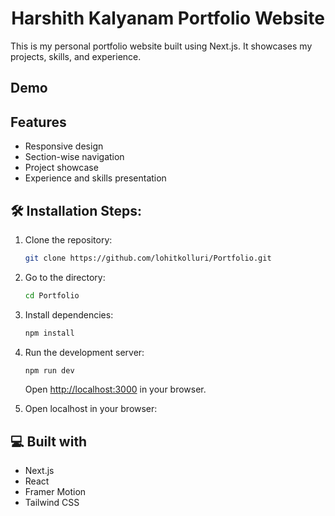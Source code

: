 <h1 align="center" id="title">Harshith Kalyanam Portfolio Website</h1>

This is my personal portfolio website built using Next.js. It showcases my projects, skills, and experience.

<h2> Demo</h2>



<h2> Features</h2>

* Responsive design
* Section-wise navigation
* Project showcase
* Experience and skills presentation


<h2>🛠️ Installation Steps:</h2>

1. Clone the repository:
    ```bash
    git clone https://github.com/lohitkolluri/Portfolio.git
    ```

2. Go to the directory:

    ```bash
    cd Portfolio
    ```

3. Install dependencies:

    ```bash
    npm install
    ```

4. Run the development server:

    ```bash
    npm run dev
    ```

   Open [http://localhost:3000](http://localhost:3000) in your browser.
5. Open localhost in your browser:

<h2>💻 Built with</h2>

* Next.js
* React
* Framer Motion
* Tailwind CSS


